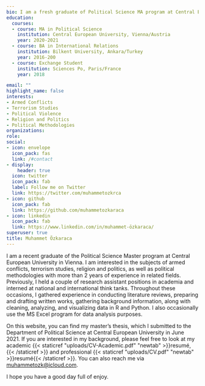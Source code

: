 ```yaml
---
bio: I am a fresh graduate of Political Science MA program at Central European University.
education:
  courses:
  - course: MA in Political Science
    institution: Central European University, Vienna/Austria
    year: 2020-2021
  - course: BA in International Relations
    institution: Bilkent University, Ankara/Turkey
    year: 2016-200
  - course: Exchange Student
    institution: Sciences Po, Paris/France
    year: 2018

email: ""
highlight_name: false
interests:
- Armed Conflicts
- Terrorism Studies
- Political Violence
- Religion and Politics
- Political Methodologies
organizations:
role: 
social:
- icon: envelope
  icon_pack: fas
  link: /#contact
- display:
    header: true
  icon: twitter
  icon_pack: fab
  label: Follow me on Twitter
  link: https://twitter.com/muhammetozkrca
- icon: github
  icon_pack: fab
  link: https://github.com/muhammetozkaraca
- icon: linkedin
  icon_pack: fab
  link: https://www.linkedin.com/in/muhammet-özkaraca/
superuser: true
title: Muhammet Özkaraca
---
```


I am a recent graduate of the Political Science Master program at Central European University in Vienna. I am interested in the subjects of armed conflicts, terrorism studies, religion and politics, as well as political methodologies with more than 2 years of experience in related fields. Previously, I held a couple of research assistant positions in academia and interned at national and international think tanks. Throughout these occasions, I gathered experience in conducting literature reviews, preparing and drafting written works, gathering background information, along with cleaning, analyzing, and visualizing data in R and Python. I also occasionally use the MS Excel program for data analysis purposes.

On this website, you can find my master’s thesis, which I submitted to the Department of Political Science at Central European University in June 2021. If you are interested in my background, please feel free to look at my academic {{< staticref "uploads/CV-Academic.pdf" "newtab" >}}resumé,{{< /staticref >}} and professional {{< staticref "uploads/CV.pdf" "newtab" >}}resumé{{< /staticref >}}. You can also reach me via muhammetozk@icloud.com.

I hope you have a good day full of enjoy.
